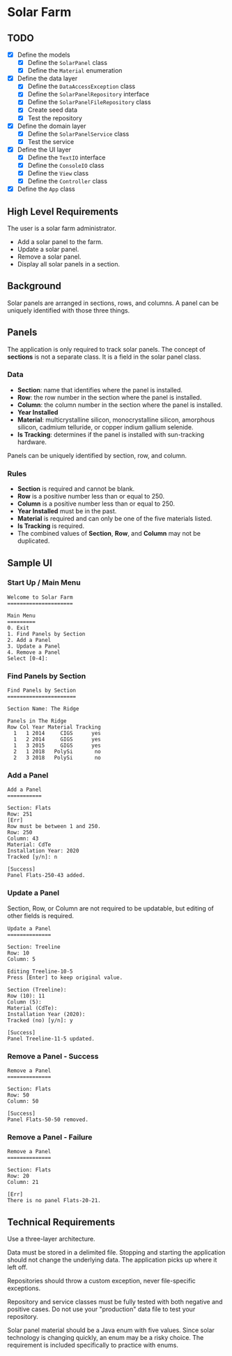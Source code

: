 
# Solar Farm

## TODO

* [x] Define the models
  * [x] Define the `SolarPanel` class
  * [x] Define the `Material` enumeration
* [x] Define the data layer
  * [x] Define the `DataAccessException` class
  * [x] Define the `SolarPanelRepository` interface
  * [x] Define the `SolarPanelFileRepository` class
  * [x] Create seed data
  * [x] Test the repository
* [x] Define the domain layer
  * [x] Define the `SolarPanelService` class
  * [x] Test the service
* [x] Define the UI layer
  * [x] Define the `TextIO` interface
  * [x] Define the `ConsoleIO` class
  * [x] Define the `View` class
  * [x] Define the `Controller` class
* [x] Define the `App` class

## High Level Requirements

The user is a solar farm administrator.

- Add a solar panel to the farm.
- Update a solar panel.
- Remove a solar panel.
- Display all solar panels in a section.

## Background

Solar panels are arranged in sections, rows, and columns. A panel can be uniquely identified with those three things.

## Panels

The application is only required to track solar panels. The concept of **sections** is not a separate class. It is a field in the solar panel class.

### Data

- **Section**: name that identifies where the panel is installed.
- **Row**: the row number in the section where the panel is installed.
- **Column**: the column number in the section where the panel is installed.
- **Year Installed**
- **Material**: multicrystalline silicon, monocrystalline silicon, amorphous silicon, cadmium telluride, or copper indium gallium selenide.
- **Is Tracking**: determines if the panel is installed with sun-tracking hardware.

Panels can be uniquely identified by section, row, and column.

### Rules

- **Section** is required and cannot be blank.
- **Row** is a positive number less than or equal to 250.
- **Column** is a positive number less than or equal to 250.
- **Year Installed** must be in the past.
- **Material** is required and can only be one of the five materials listed.
- **Is Tracking** is required.
- The combined values of **Section**, **Row**, and **Column** may not be duplicated.

## Sample UI

### Start Up / Main Menu

```
Welcome to Solar Farm
=====================

Main Menu
=========
0. Exit
1. Find Panels by Section
2. Add a Panel
3. Update a Panel
4. Remove a Panel
Select [0-4]:
```

### Find Panels by Section

```
Find Panels by Section
======================

Section Name: The Ridge

Panels in The Ridge
Row Col Year Material Tracking
  1   1 2014     CIGS      yes
  1   2 2014     GIGS      yes
  1   3 2015     GIGS      yes
  2   1 2018   PolySi       no
  2   3 2018   PolySi       no
```

### Add a Panel

```
Add a Panel
===========

Section: Flats
Row: 251
[Err]
Row must be between 1 and 250.
Row: 250
Column: 43
Material: CdTe
Installation Year: 2020
Tracked [y/n]: n

[Success] 
Panel Flats-250-43 added.
```

### Update a Panel

Section, Row, or Column are not required to be updatable, but editing of other fields is required.

```
Update a Panel
==============

Section: Treeline
Row: 10
Column: 5

Editing Treeline-10-5
Press [Enter] to keep original value.

Section (Treeline):
Row (10): 11
Column (5):
Material (CdTe):
Installation Year (2020):
Tracked (no) [y/n]: y

[Success] 
Panel Treeline-11-5 updated.
```

### Remove a Panel - Success

```
Remove a Panel
==============

Section: Flats
Row: 50
Column: 50

[Success] 
Panel Flats-50-50 removed.
```

### Remove a Panel - Failure

```
Remove a Panel
==============

Section: Flats
Row: 20
Column: 21

[Err] 
There is no panel Flats-20-21.
```

## Technical Requirements

Use a three-layer architecture.

Data must be stored in a delimited file. Stopping and starting the application should not change the underlying data. The application picks up where it left off.

Repositories should throw a custom exception, never file-specific exceptions.

Repository and service classes must be fully tested with both negative and positive cases. Do not use your "production" data file to test your repository.

Solar panel material should be a Java enum with five values. Since solar technology is changing quickly, an enum may be a risky choice. The requirement is included specifically to practice with enums.
